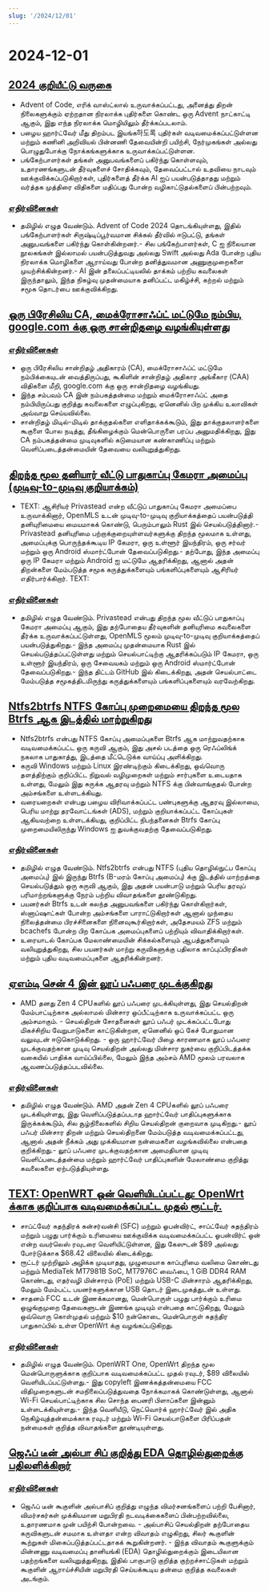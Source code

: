 ```yaml
---
slug: '/2024/12/01'
---
```


# 2024-12-01

## [2024 குறியீட்டு வருகை](https://adventofcode.com/2024/about)

- Advent of Code, எரிக் வாஸ்ட்லால் உருவாக்கப்பட்டது, அனைத்து திறன் நிலைகளுக்கும் ஏற்றதான நிரலாக்க புதிர்களை கொண்ட ஒரு Advent நாட்காட்டி ஆகும், இது எந்த நிரலாக்க மொழியிலும் தீர்க்கப்படலாம்.
- பழைய ஹார்ட்வேர் மீது திறம்பட இயங்க하도록 புதிர்கள் வடிவமைக்கப்பட்டுள்ளன மற்றும் கணினி அறிவியல் பின்னணி தேவையின்றி பயிற்சி, நேர்முகங்கள் அல்லது பொழுதுபோக்கு நோக்கங்களுக்காக உருவாக்கப்பட்டுள்ளன.
- பங்கேற்பாளர்கள் தங்கள் அனுபவங்களைப் பகிர்ந்து கொள்ளவும், உதாரணங்களுடன் தீர்வுகளைச் சோதிக்கவும், தேவைப்பட்டால் உதவியை நாடவும் ஊக்குவிக்கப்படுகிறார்கள், புதிர்களைத் தீர்க்க AI ஐப் பயன்படுத்தாதது மற்றும் வர்த்தக முத்திரை விதிகளை மதிப்பது போன்ற வழிகாட்டுதல்களைப் பின்பற்றவும்.

### [எதிர்வினைகள்](https://news.ycombinator.com/item?id=42287231)

- தமிழில் எழுத வேண்டும். Advent of Code 2024 தொடங்கியுள்ளது, இதில் பங்கேற்பாளர்கள் சிருஷ்டிப்பூர்வமான சிக்கல் தீர்வில் ஈடுபட்டு, தங்கள் அனுபவங்களை பகிர்ந்து கொள்கின்றனர்.- சில பங்கேற்பாளர்கள், C ஐ நிலையான நூலகங்கள் இல்லாமல் பயன்படுத்துவது அல்லது Swift அல்லது Ada போன்ற புதிய நிரலாக்க மொழிகளை ஆராய்வது போன்ற தனித்துவமான அணுகுமுறைகளை முயற்சிக்கின்றனர்.- AI இன் தலைப்பட்டியலில் தாக்கம் பற்றிய கவலைகள் இருந்தாலும், இந்த நிகழ்வு முதன்மையாக தனிப்பட்ட மகிழ்ச்சி, கற்றல் மற்றும் சமூக தொடர்பை ஊக்குவிக்கிறது.

## [ஒரு பிரேசிலிய CA, மைக்ரோசாஃப்ட் மட்டுமே நம்பிய, google.com க்கு ஒரு சான்றிதழை வழங்கியுள்ளது](https://follow.agwa.name/notice/AoZSMI38xcA3TrN1sm)

### [எதிர்வினைகள்](https://news.ycombinator.com/item?id=42284202)

- ஒரு பிரேசிலிய சான்றிதழ் அதிகாரம் (CA), மைக்ரோசாஃப்ட் மட்டுமே நம்பிக்கையுடன் வைத்திருப்பது, கூகிளின் சான்றிதழ் அதிகார அங்கீகார (CAA) விதிகளை மீறி, google.com க்கு ஒரு சான்றிதழை வழங்கியது.
- இந்த சம்பவம் CA இன் நம்பகத்தன்மை மற்றும் மைக்ரோசாஃப்ட் அதை நம்பியிருப்பது குறித்து கவலைகளை எழுப்புகிறது, ஏனெனில் பிற முக்கிய உலாவிகள் அவ்வாறு செய்யவில்லை.
- சான்றிதழ் மிடில்-மிடில் தாக்குதல்களை எளிதாக்கக்கூடும், இது தாக்குதலாளர்களை கூகுளை போல நடித்து, தீங்கிழைக்கும் மென்பொருளை பரப்ப அனுமதிக்கிறது, இது CA நம்பகத்தன்மை முடிவுகளில் கடுமையான கண்காணிப்பு மற்றும் வெளிப்படைத்தன்மையின் தேவையை வலியுறுத்துகிறது.

## [திறந்த மூல தனியார் வீட்டு பாதுகாப்பு கேமரா அமைப்பு (முடிவு-to-முடிவு குறியாக்கம்)](https://github.com/privastead/privastead)

- TEXT: ஆசிரியர் Privastead என்ற வீட்டுப் பாதுகாப்பு கேமரா அமைப்பை உருவாக்கினார், OpenMLS உடன் முடிவு-to-முடிவு குறியாக்கத்தைப் பயன்படுத்தி தனியுரிமையை மையமாகக் கொண்டு, பெரும்பாலும் Rust இல் செயல்படுத்தினார்.- Privastead தனியுரிமை பற்றாக்குறையுள்ளவர்களுக்கு திறந்த மூலமாக உள்ளது, அமைப்புக்கு பொருந்தக்கூடிய IP கேமரா, ஒரு உள்ளூர் இயந்திரம், ஒரு சர்வர் மற்றும் ஒரு Android ஸ்மார்ட்போன் தேவைப்படுகிறது.- தற்போது, இந்த அமைப்பு ஒரு IP கேமரா மற்றும் Android ஐ மட்டுமே ஆதரிக்கிறது, ஆனால் அதன் திறன்களை மேம்படுத்த சமூக கருத்துக்களையும் பங்களிப்புகளையும் ஆசிரியர் எதிர்பார்க்கிறார். TEXT:

### [எதிர்வினைகள்](https://news.ycombinator.com/item?id=42284412)

- தமிழில் எழுத வேண்டும். Privastead என்பது திறந்த மூல வீட்டுப் பாதுகாப்பு கேமரா அமைப்பு ஆகும், இது தற்போதைய தீர்வுகளின் தனியுரிமை கவலைகளை தீர்க்க உருவாக்கப்பட்டுள்ளது, OpenMLS மூலம் முடிவு-to-முடிவு குறியாக்கத்தைப் பயன்படுத்துகிறது.- இந்த அமைப்பு முதன்மையாக Rust இல் செயல்படுத்தப்பட்டுள்ளது மற்றும் செயல்பாட்டிற்கு ஆதரிக்கப்படும் IP கேமரா, ஒரு உள்ளூர் இயந்திரம், ஒரு சேவையகம் மற்றும் ஒரு Android ஸ்மார்ட்போன் தேவைப்படுகிறது.- இந்த திட்டம் GitHub இல் கிடைக்கிறது, அதன் செயல்பாட்டை மேம்படுத்த சமூகத்திடமிருந்து கருத்துக்களையும் பங்களிப்புகளையும் வரவேற்கிறது.

## [Ntfs2btrfs NTFS கோப்பு முறைமையை திறந்த மூல Btrfs ஆக இடத்தில் மாற்றுகிறது](https://github.com/maharmstone/ntfs2btrfs)

- Ntfs2btrfs என்பது NTFS கோப்பு அமைப்புகளை Btrfs ஆக மாற்றுவதற்காக வடிவமைக்கப்பட்ட ஒரு கருவி ஆகும், இது அசல் படத்தை ஒரு ரெஃப்லிங்க் நகலாக பாதுகாத்து, இடத்தை மீட்டெடுக்க வாய்ப்பு அளிக்கிறது.
- கருவி Windows மற்றும் Linux இரண்டிற்கும் கிடைக்கிறது, ஒவ்வொரு தளத்திற்கும் குறிப்பிட்ட நிறுவல் வழிமுறைகள் மற்றும் சார்புகளை உடையதாக உள்ளது, மேலும் இது சுருக்க ஆதரவு மற்றும் NTFS க்கு பின்வாங்குதல் போன்ற அம்சங்களை உள்ளடக்கியது.
- வரையறைகள் என்பது பழைய விரிவாக்கப்பட்ட பண்புகளுக்கு ஆதரவு இல்லாமை, பெரிய மாற்று தரவோட்டங்கள் (ADS), மற்றும் குறியாக்கப்பட்ட கோப்புகள் ஆகியவற்றை உள்ளடக்கியது, குறிப்பிட்ட நிபந்தனைகள் Btrfs கோப்பு முறைமையிலிருந்து Windows ஐ துவக்குவதற்கு தேவைப்படுகிறது.

### [எதிர்வினைகள்](https://news.ycombinator.com/item?id=42283950)

- தமிழில் எழுத வேண்டும். Ntfs2btrfs என்பது NTFS (புதிய தொழில்நுட்ப கோப்பு அமைப்பு) இல் இருந்து Btrfs (B-மரம் கோப்பு அமைப்பு) க்கு இடத்தில் மாற்றத்தை செயல்படுத்தும் ஒரு கருவி ஆகும், இது அதன் பயன்பாடு மற்றும் பெரிய தரவுப் பரிமாற்றங்களுக்கு நேரம் பற்றிய விவாதங்களை தூண்டுகிறது.
- பயனர்கள் Btrfs உடன் கலந்த அனுபவங்களை பகிர்ந்து கொள்கிறார்கள், ஸ்னாப்ஷாட்கள் போன்ற அம்சங்களை பாராட்டுகிறார்கள் ஆனால் முந்தைய நிலைத்தன்மை பிரச்சினைகளை நினைவுகூர்கிறார்கள், அதேசமயம் ZFS மற்றும் bcachefs போன்ற பிற கோப்பக அமைப்புகளைப் பற்றியும் விவாதிக்கிறார்கள்.
- உரையாடல் கோப்பக மேலாண்மையின் சிக்கல்களையும் ஆபத்துகளையும் வலியுறுத்துகிறது, சில பயனர்கள் மாற்று கருவிகளுக்கு பதிலாக காப்புப்பிரதிகள் மற்றும் புதிய வடிவமைப்புகளை ஆதரிக்கின்றனர்.

## [ஏஎம்டி சென் 4 இன் லூப் பஃபரை முடக்குகிறது](https://chipsandcheese.com/p/amd-disables-zen-4s-loop-buffer)

- AMD தனது Zen 4 CPUகளில் லூப் பஃபரை முடக்கியுள்ளது, இது செயல்திறன் மேம்பாட்டிற்காக அல்லாமல் மின்சார ஒப்பீட்டிற்காக உருவாக்கப்பட்ட ஒரு அம்சமாகும். - செயல்திறன் சோதனைகள் லூப் பஃபர் முடக்கப்பட்டபோது மிகச்சிறிய வேறுபாடுகளை காட்டுகின்றன, ஏனெனில் ஒப் கேச் போதுமான வலுவுடன் ஈடுகொடுக்கிறது. - ஒரு ஹார்ட்வேர் பிழை காரணமாக லூப் பஃபரை முடக்குவதற்கான முடிவு செயல்திறன் அல்லது மின்சார நுகர்வை குறிப்பிடத்தக்க வகையில் பாதிக்க வாய்ப்பில்லை, மேலும் இந்த அம்சம் AMD மூலம் பரவலாக ஆவணப்படுத்தப்படவில்லை.

### [எதிர்வினைகள்](https://news.ycombinator.com/item?id=42283933)

- தமிழில் எழுத வேண்டும். AMD அதன் Zen 4 CPUகளில் லூப் பஃபரை முடக்கியுள்ளது, இது வெளிப்படுத்தப்படாத ஹார்ட்வேர் பாதிப்புகளுக்காக இருக்கக்கூடும், சில சூழ்நிலைகளில் சிறிய செயல்திறன் குறைவாக முடிகிறது.- லூப் பஃபர் மின்சார திறன் மற்றும் செயல்திறனை மேம்படுத்த வடிவமைக்கப்பட்டது, ஆனால் அதன் நீக்கம் அது முக்கியமான நன்மைகளை வழங்கவில்லை என்பதை குறிக்கிறது.- லூப் பஃபரை முடக்குவதற்கான அமைதியான முடிவு வெளிப்படைத்தன்மை மற்றும் ஹார்ட்வேர் பாதிப்புகளின் மேலாண்மை குறித்து கவலைகளை ஏற்படுத்தியுள்ளது.

## [TEXT: OpenWRT ஒன் வெளியிடப்பட்டது: OpenWrt க்காக குறிப்பாக வடிவமைக்கப்பட்ட முதல் ரூட்டர்.](https://sfconservancy.org/news/2024/nov/29/openwrt-one-wireless-router-now-ships-black-friday/)

- சாப்ட்வேர் சுதந்திரக் கன்சர்வன்சி (SFC) மற்றும் ஓபன்விர்ட், சாப்ட்வேர் சுதந்திரம் மற்றும் பழுது பார்க்கும் உரிமையை ஊக்குவிக்க வடிவமைக்கப்பட்ட ஓபன்விர்ட் ஒன் என்ற வயர்லெஸ் ரவுடரை வெளியிட்டுள்ளன, இது கேஸுடன் $89 அல்லது போர்டுக்காக $68.42 விலையில் கிடைக்கிறது.
- ரூட்டர் முற்றிலும் அழிக்க முடியாதது, முழுமையாக காப்புரிமை வலிமை கொண்டது மற்றும் MediaTek MT7981B SoC, MT7976C வைஃபை, 1 GiB DDR4 RAM கொண்டது, எதர்வழி மின்சாரம் (PoE) மற்றும் USB-C மின்சாரம் ஆதரிக்கிறது, மேலும் மேம்பட்ட பயனர்களுக்கான USB தொடர் இடைமுகத்துடன் உள்ளது.
- சாதனம் FCC உடன் இணக்கமானது, மென்பொருள் பழுது பார்க்கும் உரிமை ஒழுங்குமுறை தேவைகளுடன் இணங்க முடியும் என்பதை காட்டுகிறது, மேலும் ஒவ்வொரு கொள்முதல் மற்றும் $10 நன்கொடை மென்பொருள் சுதந்திர பாதுகாப்பில் உள்ள OpenWrt க்கு வழங்கப்படுகிறது.

### [எதிர்வினைகள்](https://news.ycombinator.com/item?id=42285689)

- தமிழில் எழுத வேண்டும். OpenWRT One, OpenWrt திறந்த மூல மென்பொருளுக்காக குறிப்பாக வடிவமைக்கப்பட்ட முதல் ரவுடர், $89 விலையில் வெளியிடப்பட்டுள்ளது.- இது copyleft இணக்கத்தன்மையை FCC விதிமுறைகளுடன் சமநிலைப்படுத்துவதை நோக்கமாகக் கொண்டுள்ளது, ஆனால் Wi-Fi செயல்பாட்டிற்காக சில சொந்த பைனரி பிளாப்களை இன்னும் உள்ளடக்கியுள்ளது.- இந்த வெளியீடு, நெட்வொர்க் ஹார்ட்வேர் இல் அதிக நெகிழ்வுத்தன்மைக்காக ரவுடர் மற்றும் Wi-Fi செயல்பாடுகளை பிரிப்பதன் நன்மைகள் குறித்த விவாதங்களை தூண்டியுள்ளது.

## [ஜெஃப் டீன் அல்பா சிப் குறித்து EDA தொழில்துறைக்கு பதிலளிக்கிறார்](https://twitter.com/JeffDean/status/1858540085794451906)

### [எதிர்வினைகள்](https://news.ycombinator.com/item?id=42285128)

- ஜெஃப் டீன் கூகுளின் அல்பாசிப் குறித்து எழுந்த விமர்சனங்களைப் பற்றி பேசினார், விமர்சகர்கள் முக்கியமான மறுபிரதி நடவடிக்கைகளைப் பின்பற்றவில்லை, உதாரணமாக முன் பயிற்சி போன்றவை. - அல்பாசிப் செயல்திறன் தற்போதைய கருவிகளுடன் சமமாக உள்ளதா என்ற விவாதம் எழுகிறது, சிலர் கூகுளின் கூற்றுகள் மிகைப்படுத்தப்பட்டதாகக் கூறுகின்றனர். - இந்த விவாதம் கூகுளுக்கும் மின்னணு வடிவமைப்பு தானியங்கி (EDA) தொழில்துறைக்கும் இடையிலான பதற்றங்களை வலியுறுத்துகிறது, இதில் பாகுபாடு குறித்த குற்றச்சாட்டுகள் மற்றும் கூகுளின் ஆராய்ச்சியின் மறுபிரதி செய்யக்கூடிய தன்மை குறித்த கவலைகள் அடங்கும்.

<head>
  <meta property="og:title" content="2024 குறியீட்டு வருகை" />
  <meta property="og:type" content="website" />
  <meta property="og:image" content="https://og.cho.sh/api/og/?title=2024%20%E0%AE%95%E0%AF%81%E0%AE%B1%E0%AE%BF%E0%AE%AF%E0%AF%80%E0%AE%9F%E0%AF%8D%E0%AE%9F%E0%AF%81%20%E0%AE%B5%E0%AE%B0%E0%AF%81%E0%AE%95%E0%AF%88&subheading=%E0%AE%9E%E0%AE%BE%E0%AE%AF%E0%AE%BF%E0%AE%B1%E0%AF%81%2C%201%20%E0%AE%9F%E0%AE%BF%E0%AE%9A%E0%AE%AE%E0%AF%8D%E0%AE%AA%E0%AE%B0%E0%AF%8D%2C%202024%3A%20%E0%AE%B9%E0%AF%87%E0%AE%95%E0%AF%8D%E0%AE%95%E0%AE%B0%E0%AF%8D%20%E0%AE%9A%E0%AF%86%E0%AE%AF%E0%AF%8D%E0%AE%A4%E0%AE%BF%20%E0%AE%9A%E0%AF%81%E0%AE%B0%E0%AF%81%E0%AE%95%E0%AF%8D%E0%AE%95%E0%AE%AE%E0%AF%8D" />
</head>
